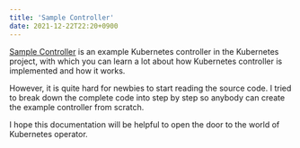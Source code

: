 ```yaml
---
title: 'Sample Controller'
date: 2021-12-22T22:20+0900
---
```


[Sample Controller](https://github.com/kubernetes/sample-controller/) is an example Kubernetes controller in the Kubernetes project, with which you can learn a lot about how Kubernetes controller is implemented and how it works.

However, it is quite hard for newbies to start reading the source code. I tried to break down the complete code into step by step so anybody can create the example controller from scratch.

I hope this documentation will be helpful to open the door to the world of Kubernetes operator.
